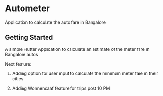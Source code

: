 # Autometer

Application to calculate the auto fare in Bangalore

## Getting Started

A simple Flutter Application to calculate an estimate of the meter fare in Bangalore autos

Next feature:

1. Adding option for user input to calculate the minimum meter fare in their cities

2. Adding Wonnendaaf feature for trips post 10 PM